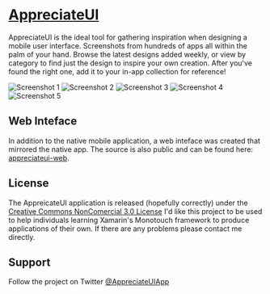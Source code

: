 [AppreciateUI](https://itunes.apple.com/us/app/appreciateui/id651317060?ls=1&mt=8)
============

AppreciateUI is the ideal tool for gathering inspiration when designing a mobile user interface. Screenshots from hundreds of apps all within the palm of your hand. Browse the latest designs added weekly, or view by category to find just the design to inspire your own creation. After you've found the right one, add it to your in-app collection for reference!

![Screenshot 1](http://a5.mzstatic.com/us/r1000/009/Purple4/v4/18/c0/b6/18c0b62d-4535-6a50-911b-b39c65060f67/mzl.nswbkeef.320x480-75.jpg)
![Screenshot 2](http://a4.mzstatic.com/us/r1000/034/Purple6/v4/26/5d/0c/265d0c06-499a-dbce-e8ff-feffa2735dbd/mzl.qfybfuzg.320x480-75.jpg)
![Screenshot 3](http://a1.mzstatic.com/us/r1000/018/Purple4/v4/bb/53/69/bb536977-0764-b2ec-0d46-89ea1e9cf471/mzl.jhbzddko.320x480-75.jpg)
![Screenshot 4](http://a4.mzstatic.com/us/r1000/047/Purple4/v4/55/81/19/558119de-f727-1b64-d140-6b2e9c132511/mzl.zwuiabbf.320x480-75.jpg)
![Screenshot 5](http://a5.mzstatic.com/us/r1000/030/Purple4/v4/8d/4d/27/8d4d27b9-0ef4-1422-8f3c-23436fe31f0b/mzl.vifizvgn.320x480-75.jpg)


Web Inteface
-----------

In addition to the native mobile application, a web inteface was created that mirrored the native app. The source is also
public and can be found here: [appreciateui-web](https://github.com/thedillonb/appreciateui-web). 


License
-----------

The AppreicateUI application is released (hopefully correctly) under the [Creative Commons NonComercial 3.0 License](http://creativecommons.org/licenses/by-nc/3.0/)
I'd like this project to be used to help individuals learning Xamarin's Monotouch framework to produce applications of their own.
If there are any problems please contact me directly.

Support
-----------

Follow the project on Twitter [@AppreciateUIApp](http://www.twitter.com/appreciateuiapp)
